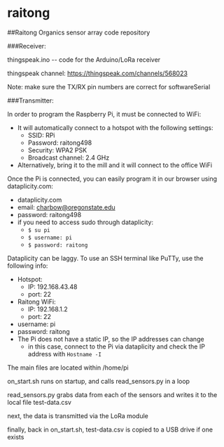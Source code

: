 # raitong

##Raitong Organics sensor array code repository


###Receiver:

thingspeak.ino -- code for the Arduino/LoRa receiver

thingspeak channel: https://thingspeak.com/channels/568023

Note: make sure the TX/RX pin numbers are correct for softwareSerial

###Transmitter:

In order to program the Raspberry Pi, it must be connected to WiFi:
  + It will automatically connect to a hotspot with the following settings:
    + SSID: RPi
    + Password: raitong498
    + Security: WPA2 PSK
    + Broadcast channel: 2.4 GHz
  + Alternatively, bring it to the mill and it will connect to the office WiFi
  
Once the Pi is connected, you can easily program it in our browser using dataplicity.com:
  + dataplicity.com
  + email: charbow@oregonstate.edu
  + password: raitong498
  + if you need to access sudo through dataplicity:
    + `$ su pi`
    + `$ username: pi`
    + `$ password: raitong`
    
Dataplicity can be laggy. To use an SSH terminal like PuTTy, use the following info:
  + Hotspot:
    + IP: 192.168.43.48
    + port: 22
  + Raitong WiFi:
    + IP: 192.168.1.2
    + port: 22
  + username: pi
  + password: raitong
  + The Pi does not have a static IP, so the IP addresses can change
    + in this case, connect to the Pi via dataplicity and check the IP address with `Hostname -I`
    
The main files are located within /home/pi

on_start.sh runs on startup, and calls read_sensors.py in a loop

read_sensors.py grabs data from each of the sensors and writes it to the local file test-data.csv

next, the data is transmitted via the LoRa module

finally, back in on_start.sh, test-data.csv is copied to a USB drive if one exists



